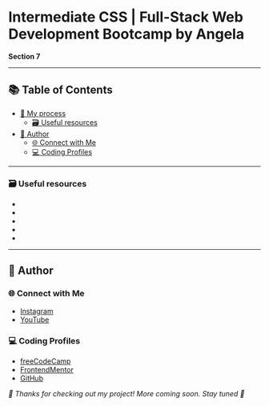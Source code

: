 # Intermediate CSS | Full-Stack Web Development Bootcamp by Angela

**Section 7**

---

## 📚 Table of Contents
- [🧠 My process](#-my-process)
  - [🗃️ Useful resources](#️-useful-resources)
- [👤 Author](#-author)
  - [🌐 Connect with Me](#-connect-with-me)
  - [💻 Coding Profiles](#-coding-profiles)

---

### 🗃️ Useful resources

 - [](https://appbrewery.github.io/css-positioning/)
 - [](https://chromewebstore.google.com/detail/pesticide/bakpbgckdnepkmkeaiomhmfcnejndkbi)
 - [](https://diana-adrianne.com/purecss-lace/)
 - [](https://pattle.github.io/simpsons-in-css/)
 - [](http://lascarid.es/fussyflags/)

---

## 👤 Author

### 🌐 Connect with Me

 - [Instagram](https://www.instagram.com/DalaScript)
 - [YouTube](https://www.youtube.com/@DalaScript)

### 💻 Coding Profiles

 - [freeCodeCamp](https://www.freecodecamp.org/DalaScript)
 - [FrontendMentor](https://www.frontendmentor.io/profile/DalaScript)
 - [GitHub](https://github.com/DalaScript)

*🙌 Thanks for checking out my project! More coming soon. Stay tuned 🚀*

